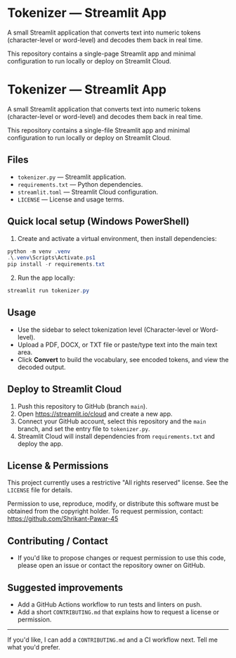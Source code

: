 # Tokenizer — Streamlit App

A small Streamlit application that converts text into numeric tokens (character-level or word-level) and decodes them back in real time.

This repository contains a single-page Streamlit app and minimal configuration to run locally or deploy on Streamlit Cloud.
# Tokenizer — Streamlit App

A small Streamlit application that converts text into numeric tokens (character-level or word-level) and decodes them back in real time.

This repository contains a single-file Streamlit app and minimal configuration to run locally or deploy on Streamlit Cloud.

## Files

- `tokenizer.py` — Streamlit application.
- `requirements.txt` — Python dependencies.
- `streamlit.toml` — Streamlit Cloud configuration.
- `LICENSE` — License and usage terms.

## Quick local setup (Windows PowerShell)

1. Create and activate a virtual environment, then install dependencies:

```powershell
python -m venv .venv
.\.venv\Scripts\Activate.ps1
pip install -r requirements.txt
```

2. Run the app locally:

```powershell
streamlit run tokenizer.py
```

## Usage

- Use the sidebar to select tokenization level (Character-level or Word-level).
- Upload a PDF, DOCX, or TXT file or paste/type text into the main text area.
- Click **Convert** to build the vocabulary, see encoded tokens, and view the decoded output.

## Deploy to Streamlit Cloud

1. Push this repository to GitHub (branch `main`).
2. Open https://streamlit.io/cloud and create a new app.
3. Connect your GitHub account, select this repository and the `main` branch, and set the entry file to `tokenizer.py`.
4. Streamlit Cloud will install dependencies from `requirements.txt` and deploy the app.

## License & Permissions

This project currently uses a restrictive "All rights reserved" license. See the `LICENSE` file for details.

Permission to use, reproduce, modify, or distribute this software must be obtained from the copyright holder.
To request permission, contact: https://github.com/Shrikant-Pawar-45

## Contributing / Contact

- If you'd like to propose changes or request permission to use this code, please open an issue or contact the repository owner on GitHub.

## Suggested improvements

- Add a GitHub Actions workflow to run tests and linters on push.
- Add a short `CONTRIBUTING.md` that explains how to request a license or permission.

---

If you'd like, I can add a `CONTRIBUTING.md` and a CI workflow next. Tell me what you'd prefer.